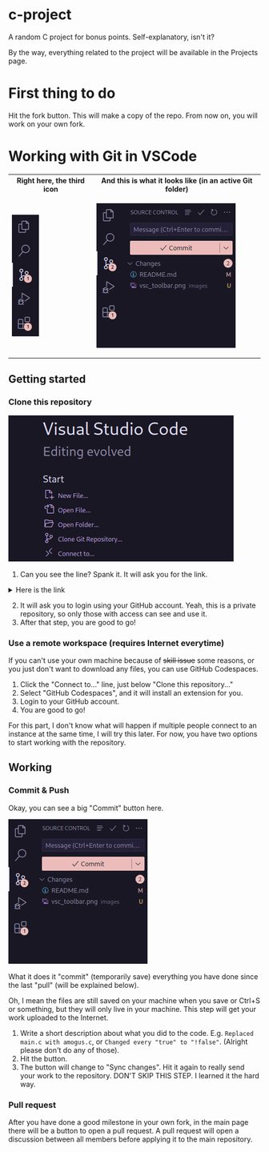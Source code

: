 # c-project
A random C project for bonus points. Self-explanatory, isn't it?

By the way, everything related to the project will be available in the Projects page.

# First thing to do
Hit the fork button. This will make a copy of the repo. From now on, you will work on your own fork.

# Working with Git in VSCode
<table>
<tr>
<th> Right here, the third icon </th>
<th> And this is what it looks like (in an active Git folder) </th>
</tr>
<tr>
<td>

![VSCode Toolbar](./images/vsc_toolbar.png "Yes, the third one!")

</td>
<td>

![VSCode Git page](./images/vsc_git.png "You will have to be in a Git folder to see this.")

</td>
</tr>
</table>

## Getting started

### Clone this repository

![VSCode Main Page](./images/vsc_mainpage.png "This is what you see when you open VSCode without any open files.")

1. Can you see the line? Spank it.
It will ask you for the link.

<details>
  <summary>Here is the link</summary>
  
  ![Here is da link](https://memedaily.vn/wp-content/uploads/2022/10/tao-linh-day-bay-keu-tao-chi-do-hoai-linh-d618faaabc4a7d0e7690b66f5adf6039-207x300.jpg "Tao Link day")

  Anyway, you can copy the link from the browser in the address bar.
  Yeah, that will do it.
  Remeber to use the link of the forked repository, not the main one.
</details>

2. It will ask you to login using your GitHub account.
Yeah, this is a private repository, so only those with access can see and use it.
3. After that step, you are good to go!

### Use a remote workspace (requires Internet everytime)
If you can't use your own machine because of ~~skill issue~~ some reasons, or you just don't want to download any files, you can use GitHub Codespaces.

1. Click the "Connect to..." line, just below "Clone this repository..."
2. Select "GitHub Codespaces", and it will install an extension for you.
3. Login to your GitHub account.
4. You are good to go!

For this part, I don't know what will happen if multiple people connect to an instance at the same time, I will try this later. For now, you have two options to start working with the repository.

## Working

### Commit & Push
Okay, you can see a big "Commit" button here.

![VSCode Git page](./images/vsc_git.png "Don't forget to push afterwards lol.")

What it does it "commit" (temporarily save) everything you have done since the last "pull" (will be explained below).

Oh, I mean the files are still saved on your machine when you save or Ctrl+S or something, but they will only live in your machine. This step will get your work uploaded to the Internet.

1. Write a short description about what you did to the code.
E.g. `Replaced main.c with amogus.c`, or `Changed every "true" to "!false"`. (Alright please don't do any of those).
2. Hit the button.
3. The button will change to "Sync changes".
Hit it again to really send your work to the repository.
DON'T SKIP THIS STEP. I learned it the hard way.

### Pull request
After you have done a good milestone in your own fork, in the main page there will be a button to open a pull request. A pull request will open a discussion between all members before applying it to the main repository.


